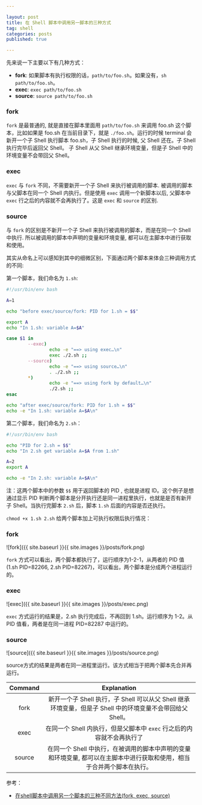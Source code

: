 ```yaml
---

layout: post
title: 在 Shell 脚本中调用另一脚本的三种方式
tag: shell
categories: posts
published: true

---
```


先来说一下主要以下有几种方式：

- **fork**: 如果脚本有执行权限的话，`path/to/foo.sh`。如果没有，`sh path/to/foo.sh`。
- **exec**: `exec path/to/foo.sh`
- **source**: `source path/to/foo.sh`

### fork

`fork` 是最普通的, 就是直接在脚本里面用 `path/to/foo.sh` 来调用
 foo.sh 这个脚本，比如如果是 foo.sh 在当前目录下，就是 `./foo.sh`。运行的时候 terminal 会新开一个子 Shell 执行脚本 foo.sh，子 Shell 执行的时候, 父 Shell 还在。子 Shell 执行完毕后返回父 Shell。 子 Shell 从父 Shell 继承环境变量，但是子 Shell 中的环境变量不会带回父 Shell。

### exec

`exec` 与 `fork` 不同，不需要新开一个子 Shell 来执行被调用的脚本.  被调用的脚本与父脚本在同一个 Shell 内执行。但是使用 `exec` 调用一个新脚本以后, 父脚本中 `exec` 行之后的内容就不会再执行了。这是 `exec` 和 `source` 的区别.

### source

与 `fork` 的区别是不新开一个子 Shell 来执行被调用的脚本，而是在同一个 Shell 中执行. 所以被调用的脚本中声明的变量和环境变量, 都可以在主脚本中进行获取和使用。

其实从命名上可以感知到其中的细微区别，下面通过两个脚本来体会三种调用方式的不同:

第一个脚本，我们命名为 `1.sh`:

```sh
#!/usr/bin/env bash

A=1

echo "before exec/source/fork: PID for 1.sh = $$"

export A
echo "In 1.sh: variable A=$A"

case $1 in
        --exec)
                echo -e "==> using exec…\n"
                exec ./2.sh ;;
        --source)
                echo -e "==> using source…\n"
                . ./2.sh ;;
        *)
                echo -e "==> using fork by default…\n"
                ./2.sh ;;
esac

echo "after exec/source/fork: PID for 1.sh = $$"
echo -e "In 1.sh: variable A=$A\n"
```

第二个脚本，我们命名为 `2.sh`：

```sh
#!/usr/bin/env bash

echo "PID for 2.sh = $$"
echo "In 2.sh get variable A=$A from 1.sh"

A=2
export A

echo -e "In 2.sh: variable A=$A\n"
```

注：这两个脚本中的参数 `$$` 用于返回脚本的 PID , 也就是进程 ID。这个例子是想通过显示 PID 判断两个脚本是分开执行还是同一进程里执行，也就是是否有新开子 Shell。当执行完脚本 `2.sh` 后，脚本 `1.sh` 后面的内容是否还执行。

`chmod +x 1.sh 2.sh` 给两个脚本加上可执行权限后执行情况：

### fork

![fork]({{ site.baseurl }}{{ site.images }}/posts/fork.png)

`fork` 方式可以看出，两个脚本都执行了，运行顺序为1-2-1，从两者的 PID 值(1.sh PID=82266, 2.sh PID=82267)，可以看出，两个脚本是分成两个进程运行的。

### exec

![exec]({{ site.baseurl }}{{ site.images }}/posts/exec.png)

`exec` 方式运行的结果是，2.sh 执行完成后，不再回到 1.sh。运行顺序为 1-2。从 PID 值看，两者是在同一进程 PID=82287 中运行的。

### source

![source]({{ site.baseurl }}{{ site.images }}/posts/source.png)

source方式的结果是两者在同一进程里运行。该方式相当于把两个脚本先合并再运行。

Command | Explanation
:---:   | :---:
fork    | 新开一个子 Shell 执行，子 Shell 可以从父 Shell 继承环境变量，但是子 Shell 中的环境变量不会带回给父 Shell。
exec    | 在同一个 Shell 内执行，但是父脚本中 `exec` 行之后的内容就不会再执行了
source  | 在同一个 Shell 中执行，在被调用的脚本中声明的变量和环境变量, 都可以在主脚本中进行获取和使用，相当于合并两个脚本在执行。

参考：
- [在shell脚本中调用另一个脚本的三种不同方法(fork, exec, source)](http://www.361way.com/shell-process/1126.html)
